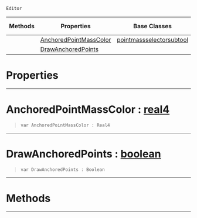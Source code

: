  `Editor`

|Methods|Properties|Base Classes|Derived Classes|
|---|---|---|---|
| |[ AnchoredPointMassColor](https://github.com/zeroengineteam/ZeroDocs/blob/master/code_reference/class_reference/anchoringsubtool.markdown#anchoredpointmasscolor-z)|[pointmassselectorsubtool](https://github.com/zeroengineteam/ZeroDocs/blob/master/code_reference/class_reference/pointmassselectorsubtool.markdown)| |
| |[ DrawAnchoredPoints](https://github.com/zeroengineteam/ZeroDocs/blob/master/code_reference/class_reference/anchoringsubtool.markdown#drawanchoredpoints-zero)| | |


 #  Properties


---  
 #  AnchoredPointMassColor : [real4](https://github.com/zeroengineteam/ZeroDocs/blob/master/code_reference/nada_base_types/real4.markdown)

> 
> ``` lang=cpp, name=Nada
> var AnchoredPointMassColor : Real4


---  
 #  DrawAnchoredPoints : [boolean](https://github.com/zeroengineteam/ZeroDocs/blob/master/code_reference/nada_base_types/boolean.markdown)

> 
> ``` lang=cpp, name=Nada
> var DrawAnchoredPoints : Boolean


---  
 #  Methods


---  
 

 
